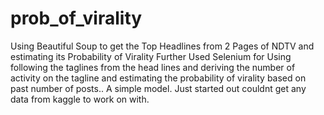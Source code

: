 # prob_of_virality
Using Beautiful Soup to get the Top Headlines from 2 Pages of NDTV and estimating its Probability of Virality
Further Used Selenium for Using following the taglines from the head lines and deriving the number of activity on the tagline and estimating the probability of virality based on past number of posts.. A simple model. Just started out couldnt get any data from kaggle to work on with.

